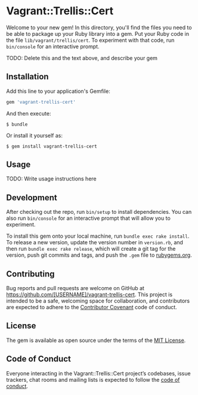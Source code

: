 # Vagrant::Trellis::Cert

Welcome to your new gem! In this directory, you'll find the files you need to be able to package up your Ruby library into a gem. Put your Ruby code in the file `lib/vagrant/trellis/cert`. To experiment with that code, run `bin/console` for an interactive prompt.

TODO: Delete this and the text above, and describe your gem

## Installation

Add this line to your application's Gemfile:

```ruby
gem 'vagrant-trellis-cert'
```

And then execute:

    $ bundle

Or install it yourself as:

    $ gem install vagrant-trellis-cert

## Usage

TODO: Write usage instructions here

## Development

After checking out the repo, run `bin/setup` to install dependencies. You can also run `bin/console` for an interactive prompt that will allow you to experiment.

To install this gem onto your local machine, run `bundle exec rake install`. To release a new version, update the version number in `version.rb`, and then run `bundle exec rake release`, which will create a git tag for the version, push git commits and tags, and push the `.gem` file to [rubygems.org](https://rubygems.org).

## Contributing

Bug reports and pull requests are welcome on GitHub at https://github.com/[USERNAME]/vagrant-trellis-cert. This project is intended to be a safe, welcoming space for collaboration, and contributors are expected to adhere to the [Contributor Covenant](http://contributor-covenant.org) code of conduct.

## License

The gem is available as open source under the terms of the [MIT License](http://opensource.org/licenses/MIT).

## Code of Conduct

Everyone interacting in the Vagrant::Trellis::Cert project’s codebases, issue trackers, chat rooms and mailing lists is expected to follow the [code of conduct](https://github.com/[USERNAME]/vagrant-trellis-cert/blob/master/CODE_OF_CONDUCT.md).
